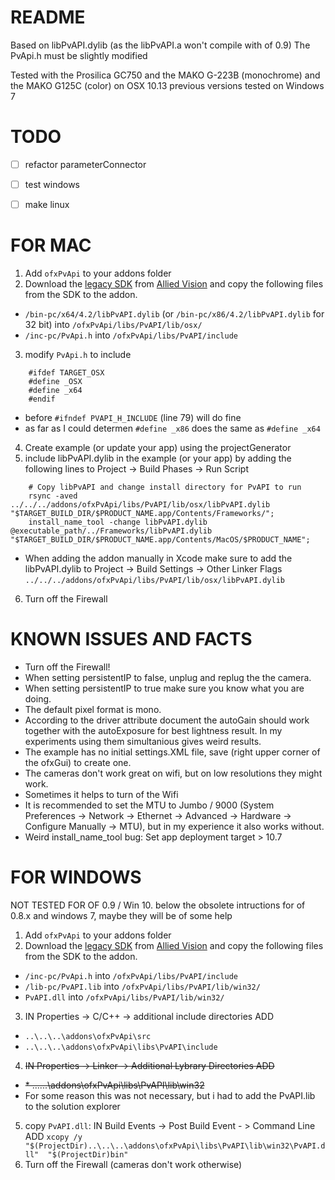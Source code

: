 # README #

Based on  libPvAPI.dylib (as the libPvAPI.a won't compile with of 0.9)
The PvApi.h must be slightly modified

Tested with the Prosilica GC750 and the MAKO G-223B  (monochrome) and the MAKO G125C (color) on OSX 10.13
previous versions tested on Windows 7


# TODO #

- [ ] refactor parameterConnector
- [ ] test windows
- [ ] make linux


# FOR MAC #

1.	Add `ofxPvApi` to your addons folder
2.	Download the [legacy SDK](https://www.alliedvision.com/fileadmin/content/software/software/PvAPI/PvAPI_1.28_OSX.tgz "PvAPI_1.28_OSX.tgz") from [Allied Vision](https://www.alliedvision.com/en/support/software-downloads.html "Software Downloads") and copy the following files from the SDK to the addon.
*	 `/bin-pc/x64/4.2/libPvAPI.dylib` (or  `/bin-pc/x86/4.2/libPvAPI.dylib` for 32 bit) into `/ofxPvApi/libs/PvAPI/lib/osx/`
*	 `/inc-pc/PvApi.h` into `/ofxPvApi/libs/PvAPI/include`
3. 	modify `PvApi.h` to include
```
    #ifdef TARGET_OSX
    #define _OSX
    #define _x64
    #endif
```
*	before `#ifndef PVAPI_H_INCLUDE` (line 79) will do fine
*	as far as I could determen `#define _x86`  does the same as  `#define _x64`
4. 	Create example (or update your app) using the projectGenerator
5.	include libPvAPI.dylib in the example (or your app) by adding the following lines to Project -> Build Phases -> Run Script
```
    # Copy libPvAPI and change install directory for PvAPI to run
    rsync -aved ../../../addons/ofxPvApi/libs/PvAPI/lib/osx/libPvAPI.dylib "$TARGET_BUILD_DIR/$PRODUCT_NAME.app/Contents/Frameworks/";
    install_name_tool -change libPvAPI.dylib @executable_path/../Frameworks/libPvAPI.dylib "$TARGET_BUILD_DIR/$PRODUCT_NAME.app/Contents/MacOS/$PRODUCT_NAME";
```
*	When adding the addon manually in Xcode make sure to add the libPvAPI.dylib to Project -> Build Settings -> Other Linker Flags `../../../addons/ofxPvApi/libs/PvAPI/lib/osx/libPvAPI.dylib`
6. 	Turn off the Firewall


# KNOWN ISSUES AND FACTS #

*	Turn off the Firewall!
*	When setting persistentIP to false, unplug and replug the the camera.
*	When setting persistentIP to true make sure you know what you are doing.
*	The default pixel format is mono.
*	According to the driver attribute document the autoGain should work together with the autoExposure for best lightness result. In my experiments using them simultanious gives weird results.
*	The example has no initial settings.XML file, save (right upper corner of the ofxGui) to create one.
*	The cameras don't work great on wifi, but on low resolutions they might work.
*	Sometimes it helps to turn of the Wifi
*	It is recommended to set the MTU to Jumbo / 9000 (System Preferences -> Network -> Ethernet -> Advanced -> Hardware -> Configure Manually -> MTU), but in my experience it also works without.
*	Weird install_name_tool bug: Set app deployment target > 10.7


# FOR WINDOWS #
NOT TESTED FOR OF 0.9 / Win 10. below the obsolete intructions for of 0.8.x and windows 7, maybe they will be of some help

1.	Add `ofxPvApi` to your addons folder
2.	Download the [legacy SDK](https://www.alliedvision.com/fileadmin/content/software/software/PvAPI/PvAPI_win_1.28.exe "PvAPI SDK for Windows  v1.28") from  [Allied Vision](https://www.alliedvision.com/en/support/software-downloads.html "Software Downloads") and copy the following files from the SDK to the addon.
*	`/inc-pc/PvApi.h` into `/ofxPvApi/libs/PvAPI/include`
*	`/lib-pc/PvAPI.lib` into `/ofxPvApi/libs/PvAPI/lib/win32/`
*	`PvAPI.dll` into `/ofxPvApi/libs/PvAPI/lib/win32/`
3. 	IN Properties -> C/C++ -> additional include directories ADD
*	`..\..\..\addons\ofxPvApi\src`
*	`..\..\..\addons\ofxPvApi\libs\PvAPI\include`
4.	~~IN Properties -> Linker -> Additional Lybrary Directories ADD~~
*	~~* ..\..\..\addons\ofxPvApi\libs\PvAPI\lib\win32~~
*	For some reason this was not necessary, but i had to add the PvAPI.lib to the solution explorer

5.	copy `PvAPI.dll`: IN Build Events -> Post Build Event - > Command Line ADD
	`xcopy /y "$(ProjectDir)..\..\..\addons\ofxPvApi\libs\PvAPI\lib\win32\PvAPI.dll"  "$(ProjectDir)bin"`
6.	Turn off the Firewall (cameras don't work otherwise)

